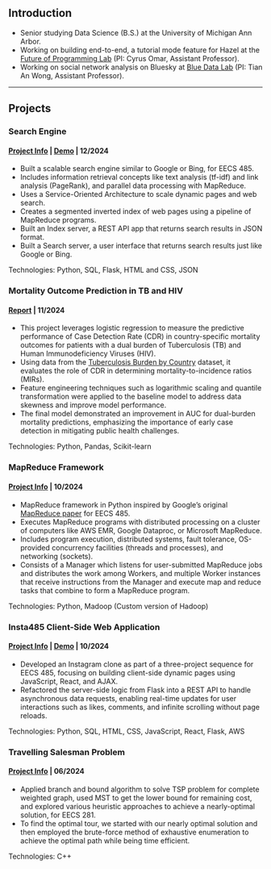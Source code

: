 ## Introduction

- Senior studying Data Science (B.S.) at the University of Michigan Ann Arbor.
- Working on building end-to-end, a tutorial mode feature for Hazel at the [Future of Programming Lab](https://neurocy.notion.site/Future-of-Programming-Lab-241d162461a04064ae1fd9ae32bf4cb1) (PI: Cyrus Omar, Assistant Professor).
- Working on social network analysis on Bluesky at [Blue Data Lab](https://www-personal.umd.umich.edu/~tiananw/lab.html) (PI: Tian An Wong, Assistant Professor).


---


## Projects

### Search Engine
#### [Project Info](https://reevafaisal.github.io/SearchEngine/) | [Demo](https://c584-35-0-130-167.ngrok-free.app/) | 12/2024

- Built a scalable search engine similar to Google or Bing, for EECS 485.
- Includes information retrieval concepts like text analysis (tf-idf) and link analysis (PageRank), and parallel data processing with MapReduce.
- Uses a Service-Oriented Architecture to scale dynamic pages and web search.
- Creates a segmented inverted index of web pages using a pipeline of MapReduce programs.
- Built an Index server, a REST API app that returns search results in JSON format.
- Built a Search server, a user interface that returns search results just like Google or Bing.
    
Technologies: Python, SQL, Flask, HTML and CSS, JSON

### Mortality Outcome Prediction in TB and HIV  
#### [Report](https://reevafaisal.github.io/Performance-Predictions-in-TB-HIV/index.html) | 11/2024 
- This project leverages logistic regression to measure the predictive performance of Case Detection Rate (CDR) in country-specific mortality outcomes for patients with a dual burden of Tuberculosis (TB) and Human Immunodeficiency Viruses (HIV). 
- Using data from the [Tuberculosis Burden by Country](https://public.tableau.com/app/sample-data/TB_Burden_Country.csv?_gl=1*jep8cy*_ga*MTk5ODg2MTIzMi4xNzMxOTM4NzQx*_ga_8YLN0SNXVS*MTczMjU0MjY2OS42LjEuMTczMjU0MjgyNC4wLjAuMA..) dataset, it evaluates the role of CDR in determining mortality-to-incidence ratios (MIRs).
- Feature engineering techniques such as logarithmic scaling and quantile transformation were applied to the baseline model to address data skewness and improve model performance.
- The final model demonstrated an improvement in AUC for dual-burden mortality predictions, emphasizing the importance of early case detection in mitigating public health challenges.

Technologies: Python, Pandas, Scikit-learn 

### MapReduce Framework
#### [Project Info](https://reevafaisal.github.io/MapReduce/) | 10/2024

- MapReduce framework in Python inspired by Google’s original [MapReduce paper](https://static.googleusercontent.com/media/research.google.com/en//archive/mapreduce-osdi04.pdf) for EECS 485.
- Executes MapReduce programs with distributed processing on a cluster of computers like AWS EMR, Google Dataproc, or Microsoft MapReduce.
- Includes program execution, distributed systems, fault tolerance, OS-provided concurrency facilities (threads and processes), and networking (sockets).
- Consists of a Manager which listens for user-submitted MapReduce jobs and distributes the work among Workers, and multiple Worker instances that receive instructions from the Manager and execute map and reduce tasks that combine to form a MapReduce program.

Technologies: Python, Madoop (Custom version of Hadoop)

### Insta485 Client-Side Web Application
#### [Project Info](https://reevafaisal.github.io/Insta485/) | [Demo](http://ec2-18-219-187-14.us-east-2.compute.amazonaws.com/) | 10/2024  
- Developed an Instagram clone as part of a three-project sequence for EECS 485, focusing on building client-side dynamic pages using JavaScript, React, and AJAX.
- Refactored the server-side logic from Flask into a REST API to handle asynchronous data requests, enabling real-time updates for user interactions such as likes, comments, and infinite scrolling without page reloads.

Technologies: Python, SQL, HTML, CSS, JavaScript, React, Flask, AWS 

### Travelling Salesman Problem
#### [Project Info](https://reevafaisal.github.io/TSP/) | 06/2024                                                                                                
- Applied branch and bound algorithm to solve TSP problem for complete weighted graph, used MST to get the lower bound for remaining cost, and explored various heuristic approaches to achieve a nearly-optimal solution, for EECS 281.
- To find the optimal tour, we started with our nearly optimal solution and then employed the brute-force method of exhaustive enumeration to achieve the optimal path while being time efficient. 

Technologies: C++
